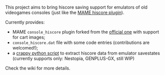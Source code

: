 This project aims to bring hiscore saving support for emulators of old videogames consoles (just like the [MAME hiscore plugin](https://highscore.mameworld.info)).

Currently provides:
 - MAME `console_hiscore` plugin forked from the [official one](https://github.com/mamedev/mame/tree/master/plugins/hiscore) with support for cart images;
 - `console_hiscore.dat` file with some code entries (contributions are welcomed!);
 - a [crappy python script](tools/state2hi.py) to extract hiscore data from emulator savestates (currently supports only: Nestopia, GENPLUS-GX, still WIP)
 
Check the wiki for more details.
